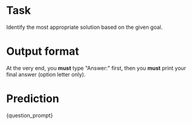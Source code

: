 # Task
Identify the most appropriate solution based on the given goal.

# Output format
At the very end, you **must** type "Answer:" first, then you **must** print your final answer (option letter only).

# Prediction
{question_prompt}